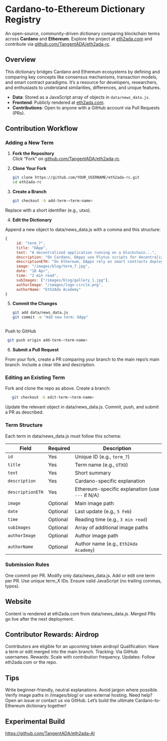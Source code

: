 # Cardano-to-Ethereum Dictionary Registry

An open-source, community-driven dictionary comparing blockchain terms across **Cardano** and **Ethereum**. Explore the project at [eth2ada.com](https://eth2ada.com) and contribute via [github.com/TangentADA/eth2ada-rc](https://github.com/TangentADA/eth2ada-rc).

## Overview

This dictionary bridges Cardano and Ethereum ecosystems by defining and comparing key concepts like consensus mechanisms, transaction models, and smart contract paradigms. It’s a resource for developers, researchers, and enthusiasts to understand similarities, differences, and unique features.

- **Data**: Stored as a JavaScript array of objects in `data/news_data.js`.
- **Frontend**: Publicly rendered at [eth2ada.com](https://eth2ada.com).
- **Contributions**: Open to anyone with a GitHub account via Pull Requests (PRs).

## Contribution Workflow

### Adding a New Term

1. **Fork the Repository**  
   Click “Fork” on [github.com/TangentADA/eth2ada-rc](https://github.com/TangentADA/eth2ada-rc).

2. **Clone Your Fork**  
   ```bash
   git clone https://github.com/YOUR_USERNAME/eth2ada-rc.git
   cd eth2ada-rc
   
3. **Create a Branch**
   ```bash
   git checkout -b add-term-<term-name>       

Replace <term-name> with a short identifier (e.g., utxo).

4. **Edit the Dictionary**
   
Append a new object to data/news_data.js with a comma and this structure:  

   ```javascript
   {
        id: "term_7",
        title: "DApp",
        text: "A decentralized application running on a blockchain...",
        description: "On Cardano, DApps use Plutus scripts for decentralized logic, validated by the network.",
        descriptionETH: "On Ethereum, DApps rely on smart contracts deployed on the blockchain.",
        image: "/images/blog/term_7.jpg",
        date: "10 Apr",
        time: "2 min read",
        subImages: ["/images/blog/gallery_1.jpg"],
        authorImage: "/images/logo-circle.png",
        authorName: "Eth2Ada Academy"
   }
```

5. **Commit the Changes**

   ```bash
   git add data/news_data.js
   git commit -m "Add new term: DApp"
```
```


Push to GitHub  

  ```bash
   git push origin add-term-<term-name>
```

6. **Submit a Pull Request**

From your fork, create a PR comparing your branch to the main repo’s main branch. Include a clear title and description.


### Editing an Existing Term

Fork and clone the repo as above.
Create a branch:

```bash
   git checkout -b edit-term-<term-name>
```

Update the relevant object in data/news_data.js.
Commit, push, and submit a PR as described.

### Term Structure

Each term in data/news_data.js must follow this schema:

| Field         | Required | Description                                           |
|---------------|----------|-------------------------------------------------------|
| `id`          | Yes      | Unique ID (e.g., `term_7`)                            |
| `title`       | Yes      | Term name (e.g., `UTXO`)                              |
| `text`        | Yes      | Short summary                                         |
| `description` | Yes      | Cardano-specific explanation                          |
| `descriptionETH` | Yes   | Ethereum-specific explanation (use `---` if N/A)      |
| `image`       | Optional | Main image path                                       |
| `date`        | Optional | Last update (e.g., `5 Feb`)                           |
| `time`        | Optional | Reading time (e.g., `3 min read`)                     |
| `subImages`   | Optional | Array of additional image paths                       |
| `authorImage` | Optional | Author image path                                     |
| `authorName`  | Optional | Author name (e.g., `Eth2Ada Academy`)                 |


### Submission Rules
One commit per PR.
Modify only data/news_data.js.
Add or edit one term per PR.
Use unique term_X IDs.
Ensure valid JavaScript (no trailing commas, typos).

## Website
Content is rendered at eth2ada.com from data/news_data.js. Merged PRs go live after the next deployment.

## Contributor Rewards: Airdrop
Contributors are eligible for an upcoming token airdrop!
Qualification: Have a term or edit merged into the main branch.
Tracking: Via GitHub usernames.
Rewards: Scale with contribution frequency.
Updates: Follow eth2ada.com or the repo.

## Tips
Write beginner-friendly, neutral explanations.
Avoid jargon where possible.
Verify image paths in /images/blog/ or use external hosting.
Need help? Open an issue or contact us via GitHub.
Let’s build the ultimate Cardano-to-Ethereum dictionary together!

## Experimental Build 
https://github.com/TangentADA/eth2ada-AI

